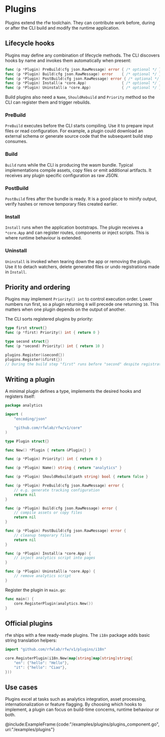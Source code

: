 # Plugins

Plugins extend the rfw toolchain. They can contribute work before, during or after the CLI build and modify the runtime application.

## Lifecycle hooks

Plugins may define any combination of lifecycle methods. The CLI discovers
hooks by name and invokes them automatically when present:

```go
func (p *Plugin) PreBuild(cfg json.RawMessage) error { /* optional */ }
func (p *Plugin) Build(cfg json.RawMessage) error    { /* optional */ }
func (p *Plugin) PostBuild(cfg json.RawMessage) error { /* optional */ }
func (p *Plugin) Install(a *core.App)                { /* optional */ }
func (p *Plugin) Uninstall(a *core.App)              { /* optional */ }
```

Build plugins also need a `Name`, `ShouldRebuild` and `Priority` method so the
CLI can register them and trigger rebuilds.

### PreBuild
`PreBuild` executes before the CLI starts compiling. Use it to prepare input files or read configuration. For example, a plugin could download an external schema or generate source code that the subsequent build step consumes.

### Build
`Build` runs while the CLI is producing the wasm bundle. Typical implementations compile assets, copy files or emit additional artifacts. It receives any plugin specific configuration as raw JSON.

### PostBuild
`PostBuild` fires after the bundle is ready. It is a good place to minify output, verify hashes or remove temporary files created earlier.

### Install
`Install` runs when the application bootstraps. The plugin receives a `*core.App` and can register routes, components or inject scripts. This is where runtime behaviour is extended.

### Uninstall
`Uninstall` is invoked when tearing down the app or removing the plugin. Use it to detach watchers, delete generated files or undo registrations made in `Install`.

## Priority and ordering
Plugins may implement `Priority() int` to control execution order. Lower numbers run first, so a plugin returning `0` will precede one returning `10`. This matters when one plugin depends on the output of another.

The CLI sorts registered plugins by priority:

```go
type first struct{}
func (p *first) Priority() int { return 0 }

type second struct{}
func (p *second) Priority() int { return 10 }

plugins.Register(&second{})
plugins.Register(&first{})
// During the build step "first" runs before "second" despite registration order.
```

## Writing a plugin
A minimal plugin defines a type, implements the desired hooks and registers itself:
```go
package analytics

import (
    "encoding/json"

    "github.com/rfwlab/rfw/v1/core"
)

type Plugin struct{}

func New() *Plugin { return &Plugin{} }

func (p *Plugin) Priority() int { return 0 }

func (p *Plugin) Name() string { return "analytics" }

func (p *Plugin) ShouldRebuild(path string) bool { return false }

func (p *Plugin) PreBuild(cfg json.RawMessage) error {
    // e.g. generate tracking configuration
    return nil
}

func (p *Plugin) Build(cfg json.RawMessage) error {
    // compile assets or copy files
    return nil
}

func (p *Plugin) PostBuild(cfg json.RawMessage) error {
    // cleanup temporary files
    return nil
}

func (p *Plugin) Install(a *core.App) {
    // inject analytics script into pages
}

func (p *Plugin) Uninstall(a *core.App) {
    // remove analytics script
}
```

Register the plugin in `main.go`:

```go
func main() {
    core.RegisterPlugin(analytics.New())
}
```

## Official plugins

rfw ships with a few ready-made plugins. The `i18n` package adds
basic string translation helpers:

```go
import "github.com/rfwlab/rfw/v1/plugins/i18n"

core.RegisterPlugin(i18n.New(map[string]map[string]string{
    "en": {"hello": "Hello"},
    "it": {"hello": "Ciao"},
}))
```

## Use cases
Plugins excel at tasks such as analytics integration, asset processing, internationalization or feature flagging. By choosing which hooks to implement, a plugin can focus on build-time concerns, runtime behaviour or both.

@include:ExampleFrame:{code:"/examples/plugins/plugins_component.go", uri:"/examples/plugins"}
